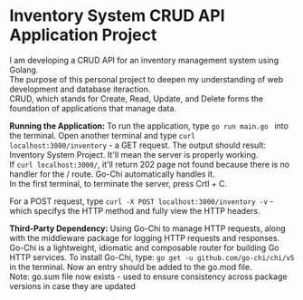 # Inventory System CRUD API Application Project
I am developing a CRUD API for an inventory management system using Golang. </br>
The purpose of this personal project to deepen my understanding of web development and database iteraction. </br>
CRUD, which stands for Create, Read, Update, and Delete forms the foundation of applications that manage data. </br>

**Running the Application:**
To run the application, type ```go run main.go ``` into the terminal. Open another terminal and type ```curl localhost:3000/inventory``` - a GET request. 
The output should result: Inventory System Project.  It'll mean the server is properly working. </br>
If ```curl localhost:3000/```, it'll return 202 page not found because there is no handler for the / route. Go-Chi automatically handles it. </br>
In the first terminal, to terminate the server, press Crtl + C. </br>

For a POST request, type ```curl -X POST localhost:3000/inventory -v``` - which specifys the HTTP method and fully view the HTTP headers.

**Third-Party Dependency:**
Using Go-Chi to manage HTTP requests, along with the middleware package for logging HTTP requests and responses.</br>
Go-Chi is a lightweight, idiomatic and composable router for building Go HTTP services. </nr>
To install Go-Chi, type: ```go get -u github.com/go-chi/chi/v5``` in the terminal. Now an entry should be added to the go.mod file. </br>
Note: go.sum file now exists - used to ensure consistency across package versions in case they are updated